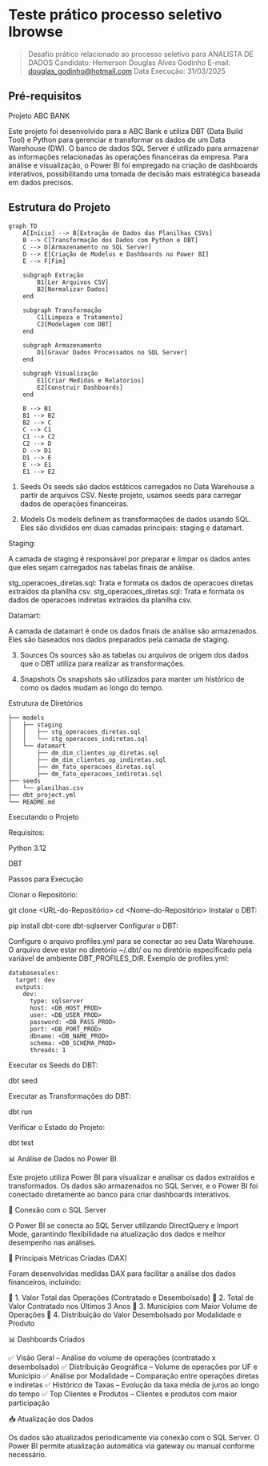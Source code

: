 
# Teste prático processo seletivo Ibrowse

> Desafio prático relacionado ao processo seletivo para ANALISTA DE DADOS 
> Candidato: Hemerson Douglas Alves Godinho
> E-mail: douglas_godinho@hotmail.com
> Data Execução: 31/03/2025

## Pré-requisitos 

Projeto ABC BANK

Este projeto foi desenvolvido para a ABC Bank e utiliza DBT (Data Build Tool) e Python para gerenciar e transformar os dados de um Data Warehouse (DW). O banco de dados SQL Server é utilizado para armazenar as informações relacionadas às operações financeiras da empresa. Para análise e visualização, o Power BI foi empregado na criação de dashboards interativos, possibilitando uma tomada de decisão mais estratégica baseada em dados precisos.

## Estrutura do Projeto

```mermaid
graph TD
    A[Início] --> B[Extração de Dados das Planilhas CSVs]
    B --> C[Transformação dos Dados com Python e DBT]
    C --> D[Armazenamento no SQL Server]
    D --> E[Criação de Modelos e Dashboards no Power BI]
    E --> F[Fim]

    subgraph Extração
        B1[Ler Arquivos CSV]
        B2[Normalizar Dados]
    end

    subgraph Transformação
        C1[Limpeza e Tratamento]
        C2[Modelagem com DBT]
    end

    subgraph Armazenamento
        D1[Gravar Dados Processados no SQL Server]
    end

    subgraph Visualização
        E1[Criar Medidas e Relatórios]
        E2[Construir Dashboards]
    end

    B --> B1
    B1 --> B2
    B2 --> C
    C --> C1
    C1 --> C2
    C2 --> D
    D --> D1
    D1 --> E
    E --> E1
    E1 --> E2
```
1. Seeds
Os seeds são dados estáticos carregados no Data Warehouse a partir de arquivos CSV. Neste projeto, usamos seeds para carregar dados de operações financeiras.

2. Models
Os models definem as transformações de dados usando SQL. Eles são divididos em duas camadas principais: staging e datamart.

Staging:

A camada de staging é responsável por preparar e limpar os dados antes que eles sejam carregados nas tabelas finais de análise.

stg_operacoes_diretas.sql: Trata e formata os dados de operacoes diretas extraídos da planilha csv.
stg_operacoes_diretas.sql: Trata e formata os dados de operacoes indiretas extraídos da planilha csv.

Datamart:

A camada de datamart é onde os dados finais de análise são armazenados. Eles são baseados nos dados preparados pela camada de staging.

3. Sources
Os sources são as tabelas ou arquivos de origem dos dados que o DBT utiliza para realizar as transformações.

4. Snapshots
Os snapshots são utilizados para manter um histórico de como os dados mudam ao longo do tempo.

Estrutura de Diretórios

```plaintext
├── models
│   ├── staging
│   │   ├── stg_operacoes_diretas.sql
│   │   └── stg_operacoes_indiretas.sql
│   └── datamart
│       ├── dm_dim_clientes_op_diretas.sql
│       ├── dm_dim_clientes_op_indiretas.sql
│       ├── dm_fato_operacoes_diretas.sql
│       ├── dm_fato_operacoes_indiretas.sql
├── seeds
│   └── planilhas.csv
├── dbt_project.yml
└── README.md
```


Executando o Projeto

Requisitos:

Python 3.12

DBT

Passos para Execução

Clonar o Repositório:

git clone <URL-do-Repositório>
cd <Nome-do-Repositório>
Instalar o DBT:

pip install dbt-core dbt-sqlserver
Configurar o DBT:

Configure o arquivo profiles.yml para se conectar ao seu Data Warehouse. O arquivo deve estar no diretório ~/.dbt/ ou no diretório especificado pela variável de ambiente DBT_PROFILES_DIR.
Exemplo de profiles.yml:

```plaintext
databasesales:
  target: dev
  outputs:
    dev:
      type: sqlserver
      host: <DB_HOST_PROD>
      user: <DB_USER_PROD>
      password: <DB_PASS_PROD>
      port: <DB_PORT_PROD>
      dbname: <DB_NAME_PROD>
      schema: <DB_SCHEMA_PROD>
      threads: 1
```
Executar os Seeds do DBT:

dbt seed

Executar as Transformações do DBT:

dbt run

Verificar o Estado do Projeto:

dbt test

📊 Análise de Dados no Power BI

Este projeto utiliza Power BI para visualizar e analisar os dados extraídos e transformados. Os dados são armazenados no SQL Server, e o Power BI foi conectado diretamente ao banco para criar dashboards interativos.

🔗 Conexão com o SQL Server

O Power BI se conecta ao SQL Server utilizando DirectQuery e Import Mode, garantindo flexibilidade na atualização dos dados e melhor desempenho nas análises.

📌 Principais Métricas Criadas (DAX)

Foram desenvolvidas medidas DAX para facilitar a análise dos dados financeiros, incluindo:

📌 1. Valor Total das Operações (Contratado e Desembolsado)
📌 2. Total de Valor Contratado nos Últimos 3 Anos
📌 3. Municípios com Maior Volume de Operações
📌 4. Distribuição do Valor Desembolsado por Modalidade e Produto

📊 Dashboards Criados

✅ Visão Geral – Análise do volume de operações (contratado x desembolsado)
✅ Distribuição Geográfica – Volume de operações por UF e Município
✅ Análise por Modalidade – Comparação entre operações diretas e indiretas
✅ Histórico de Taxas – Evolução da taxa média de juros ao longo do tempo
✅ Top Clientes e Produtos – Clientes e produtos com maior participação

📥 Atualização dos Dados

Os dados são atualizados periodicamente via conexão com o SQL Server. O Power BI permite atualização automática via gateway ou manual conforme necessário.





